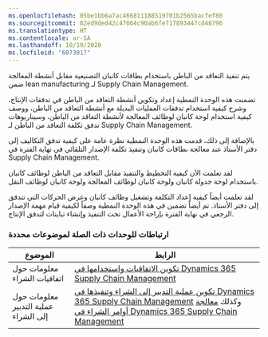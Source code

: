 ```yaml
---
ms.openlocfilehash: 05be1bb6a7ac466811188519701b2565bacfef80
ms.sourcegitcommit: 82ed9ded42c47064c90ab6fe717893447cd48796
ms.translationtype: HT
ms.contentlocale: ar-SA
ms.lasthandoff: 10/19/2020
ms.locfileid: "6073017"
---
```


يتم تنفيذ التعاقد من الباطن باستخدام بطاقات كانبان التصنيعية مقابل أنشطة المعالجة ضمن lean manufacturing لـ Supply Chain Management.

تضمنت هذه الوحدة النمطية إعداد وتكوين أنشطة التعاقد من الباطن في تدفقات الإنتاج، وشرح كيفية استخدام تدفقات العمليات البديلة مع أنشطة التعاقد من الباطن، ووصف كيفية استخدام لوحة كانبان لوظائف المعالجة لأنشطة التعاقد من الباطن، وسيناريوهات تدفق تكلفة التعاقد من الباطن لـ Supply Chain Management.

بالإضافة إلى ذلك، قدمت هذه الوحدة النمطية نظرة عامة على كيفية تدفق التكاليف إلى دفتر الأستاذ عند معالجة بطاقات كانبان وتنفيذ تكلفة الإصدار التلقائي في نهاية الفترة في Supply Chain Management.

لقد تعلمت الآن كيفية التخطيط والتنفيذ مقابل التعاقد من الباطن لوظائف كانبان باستخدام لوحة جدولة كانبان ولوحة كانبان لوظائف المعالجة ولوحة كانبان لوظائف النقل.

لقد تعلمت أيضاً كيفية إعداد التكلفة وتشغيل وظائف كانبان وعرض الحركات التي تتدفق إلى دفتر الأستاذ. تم أيضاً تضمين في هذه الوحدة النمطية وصفاً لكيفية قيام مهمة الإصدار الرجعي في نهاية الفترة بإراحة الأعمال تحت التنفيذ وإنشاء تباينات لتدفق الإنتاج.

### <a name="links-to-related-modules-for-specific-topics"></a>ارتباطات للوحدات ذات الصلة لموضوعات محددة


| الموضوع | الرابط |
 | ------------- | ------------- |
 |معلومات حول اتفاقيات الشراء | [تكوين الاتفاقيات واستخدامها في Dynamics 365 Supply Chain Management](https://docs.microsoft.com//learn/modules/configure-use-agreements-dyn365-supply-chain-mgmt/?azure-portal=true) |
 |معلومات حول عملية التدبير إلى الشراء‬ | [تكوين عملية التدبير إلى الشراء وتنفيذها في Dynamics 365 Supply Chain Management](https://docs.microsoft.com/learn/modules/configure-perform-procure-purchase-dyn365-supply-chain-mgmt/?azure-portal=true) وكذلك [معالجة أوامر الشراء في Dynamics 365 Supply Chain Management](https://docs.microsoft.com/learn/modules/process-purchase-orders-dyn365-supply-chain-mgmt/?azure-portal=true) |

